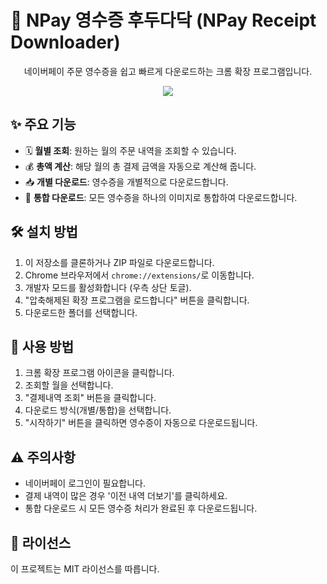# 🧾 NPay 영수증 후두다닥 (NPay Receipt Downloader)

<p align="center">
  네이버페이 주문 영수증을 쉽고 빠르게 다운로드하는 크롬 확장 프로그램입니다.
</p>
<p align="center">
    <img src="https://github.com/user-attachments/assets/6db88557-5a49-47a4-99e7-a5cec9eceba8" />
</p>

## ✨ 주요 기능

- 🗓️ **월별 조회**: 원하는 월의 주문 내역을 조회할 수 있습니다.
- 💰 **총액 계산**: 해당 월의 총 결제 금액을 자동으로 계산해 줍니다.
- 📥 **개별 다운로드**: 영수증을 개별적으로 다운로드합니다.
- 🔄 **통합 다운로드**: 모든 영수증을 하나의 이미지로 통합하여 다운로드합니다.

## 🛠️ 설치 방법

1. 이 저장소를 클론하거나 ZIP 파일로 다운로드합니다.
2. Chrome 브라우저에서 `chrome://extensions/`로 이동합니다.
3. 개발자 모드를 활성화합니다 (우측 상단 토글).
4. "압축해제된 확장 프로그램을 로드합니다" 버튼을 클릭합니다.
5. 다운로드한 폴더를 선택합니다.

## 🚀 사용 방법

1. 크롬 확장 프로그램 아이콘을 클릭합니다.
2. 조회할 월을 선택합니다.
3. "결제내역 조회" 버튼을 클릭합니다.
4. 다운로드 방식(개별/통합)을 선택합니다.
5. "시작하기" 버튼을 클릭하면 영수증이 자동으로 다운로드됩니다.

## ⚠️ 주의사항

- 네이버페이 로그인이 필요합니다.
- 결제 내역이 많은 경우 '이전 내역 더보기'를 클릭하세요.
- 통합 다운로드 시 모든 영수증 처리가 완료된 후 다운로드됩니다.

## 📝 라이선스

이 프로젝트는 MIT 라이선스를 따릅니다.
